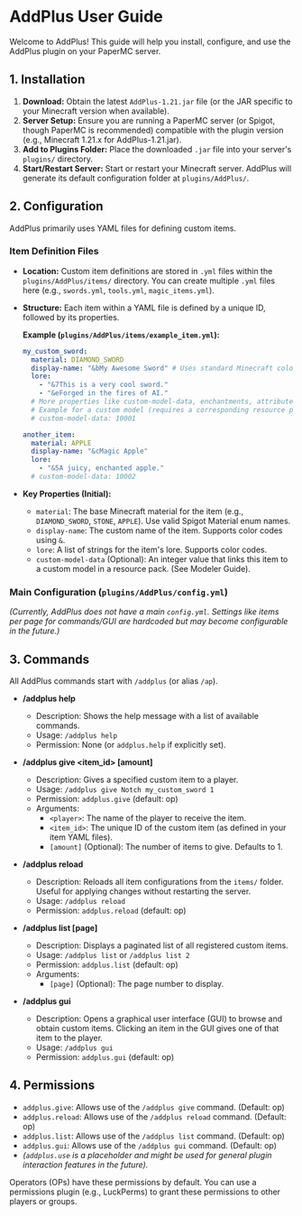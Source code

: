 # AddPlus User Guide

Welcome to AddPlus! This guide will help you install, configure, and use the AddPlus plugin on your PaperMC server.

## 1. Installation

1.  **Download:** Obtain the latest `AddPlus-1.21.jar` file (or the JAR specific to your Minecraft version when available).
2.  **Server Setup:** Ensure you are running a PaperMC server (or Spigot, though PaperMC is recommended) compatible with the plugin version (e.g., Minecraft 1.21.x for AddPlus-1.21.jar).
3.  **Add to Plugins Folder:** Place the downloaded `.jar` file into your server's `plugins/` directory.
4.  **Start/Restart Server:** Start or restart your Minecraft server. AddPlus will generate its default configuration folder at `plugins/AddPlus/`.

## 2. Configuration

AddPlus primarily uses YAML files for defining custom items.

### Item Definition Files

*   **Location:** Custom item definitions are stored in `.yml` files within the `plugins/AddPlus/items/` directory. You can create multiple `.yml` files here (e.g., `swords.yml`, `tools.yml`, `magic_items.yml`).
*   **Structure:** Each item within a YAML file is defined by a unique ID, followed by its properties.

    **Example (`plugins/AddPlus/items/example_item.yml`):**
    ```yaml
    my_custom_sword:
      material: DIAMOND_SWORD
      display-name: "&bMy Awesome Sword" # Uses standard Minecraft color codes with '&'
      lore:
        - "&7This is a very cool sword."
        - "&eForged in the fires of AI."
      # More properties like custom-model-data, enchantments, attributes will be documented as implemented.
      # Example for a custom model (requires a corresponding resource pack model):
      # custom-model-data: 10001

    another_item:
      material: APPLE
      display-name: "&cMagic Apple"
      lore:
        - "&5A juicy, enchanted apple."
      # custom-model-data: 10002
    ```

*   **Key Properties (Initial):**
    *   `material`: The base Minecraft material for the item (e.g., `DIAMOND_SWORD`, `STONE`, `APPLE`). Use valid Spigot Material enum names.
    *   `display-name`: The custom name of the item. Supports color codes using `&`.
    *   `lore`: A list of strings for the item's lore. Supports color codes.
    *   `custom-model-data` (Optional): An integer value that links this item to a custom model in a resource pack. (See Modeler Guide).

### Main Configuration (`plugins/AddPlus/config.yml`)
*(Currently, AddPlus does not have a main `config.yml`. Settings like items per page for commands/GUI are hardcoded but may become configurable in the future.)*

## 3. Commands

All AddPlus commands start with `/addplus` (or alias `/ap`).

*   **/addplus help**
    *   Description: Shows the help message with a list of available commands.
    *   Usage: `/addplus help`
    *   Permission: None (or `addplus.help` if explicitly set).

*   **/addplus give <player> <item_id> [amount]**
    *   Description: Gives a specified custom item to a player.
    *   Usage: `/addplus give Notch my_custom_sword 1`
    *   Permission: `addplus.give` (default: op)
    *   Arguments:
        *   `<player>`: The name of the player to receive the item.
        *   `<item_id>`: The unique ID of the custom item (as defined in your item YAML files).
        *   `[amount]` (Optional): The number of items to give. Defaults to 1.

*   **/addplus reload**
    *   Description: Reloads all item configurations from the `items/` folder. Useful for applying changes without restarting the server.
    *   Usage: `/addplus reload`
    *   Permission: `addplus.reload` (default: op)

*   **/addplus list [page]**
    *   Description: Displays a paginated list of all registered custom items.
    *   Usage: `/addplus list` or `/addplus list 2`
    *   Permission: `addplus.list` (default: op)
    *   Arguments:
        *   `[page]` (Optional): The page number to display.

*   **/addplus gui**
    *   Description: Opens a graphical user interface (GUI) to browse and obtain custom items. Clicking an item in the GUI gives one of that item to the player.
    *   Usage: `/addplus gui`
    *   Permission: `addplus.gui` (default: op)

## 4. Permissions

*   `addplus.give`: Allows use of the `/addplus give` command. (Default: op)
*   `addplus.reload`: Allows use of the `/addplus reload` command. (Default: op)
*   `addplus.list`: Allows use of the `/addplus list` command. (Default: op)
*   `addplus.gui`: Allows use of the `/addplus gui` command. (Default: op)
*   *(`addplus.use` is a placeholder and might be used for general plugin interaction features in the future).*

Operators (OPs) have these permissions by default. You can use a permissions plugin (e.g., LuckPerms) to grant these permissions to other players or groups.
